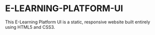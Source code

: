 # E-LEARNING-PLATFORM-UI
This E-Learning Platform UI is a static, responsive website built entirely using HTML5 and CSS3.
